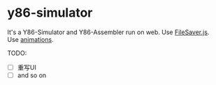# y86-simulator
It's a Y86-Simulator and Y86-Assembler run on web.
Use [FileSaver.js](https://github.com/eligrey/FileSaver.js/).  
Use [animations](https://github.com/ThrivingKings/animo.js).  

TODO:
- [ ] 重写UI
- [ ] and so on
